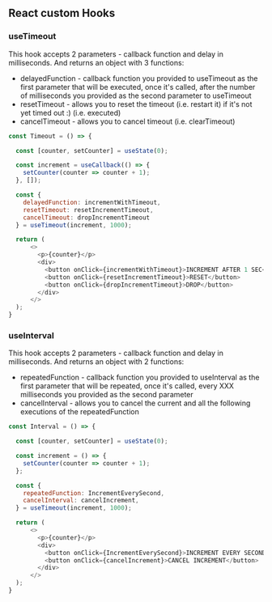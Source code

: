 ## React custom Hooks

### useTimeout

This hook accepts 2 parameters - callback function and delay in milliseconds. And returns an object with 3 functions:

- delayedFunction - callback function you provided to useTimeout as the first parameter that will be executed, once it's
  called, after the number of milliseconds you provided as the second parameter to useTimeout
- resetTimeout - allows you to reset the timeout (i.e. restart it) if it's not yet timed out :) (i.e. executed)
- cancelTimeout - allows you to cancel timeout (i.e. clearTimeout)

```javascript
const Timeout = () => {

  const [counter, setCounter] = useState(0);

  const increment = useCallback(() => {
    setCounter(counter => counter + 1);
  }, []);

  const {
    delayedFunction: incrementWithTimeout,
    resetTimeout: resetIncrementTimeout,
    cancelTimeout: dropIncrementTimeout
  } = useTimeout(increment, 1000);

  return (
      <>
        <p>{counter}</p>
        <div>
          <button onClick={incrementWithTimeout}>INCREMENT AFTER 1 SEC</button>
          <button onClick={resetIncrementTimeout}>RESET</button>
          <button onClick={dropIncrementTimeout}>DROP</button>
        </div>
      </>
  );
}
```

### useInterval

This hook accepts 2 parameters - callback function and delay in milliseconds. And returns an object with 2 functions:

- repeatedFunction - callback function you provided to useInterval as the first parameter that will be repeated, once
  it's called, every XXX milliseconds you provided as the second parameter
- cancelInterval - allows you to cancel the current and all the following executions of the repeatedFunction

```javascript
const Interval = () => {

  const [counter, setCounter] = useState(0);

  const increment = () => {
    setCounter(counter => counter + 1);
  };

  const {
    repeatedFunction: IncrementEverySecond,
    cancelInterval: cancelIncrement,
  } = useTimeout(increment, 1000);

  return (
      <>
        <p>{counter}</p>
        <div>
          <button onClick={IncrementEverySecond}>INCREMENT EVERY SECOND</button>
          <button onClick={cancelIncrement}>CANCEL INCREMENT</button>
        </div>
      </>
  );
}
```
